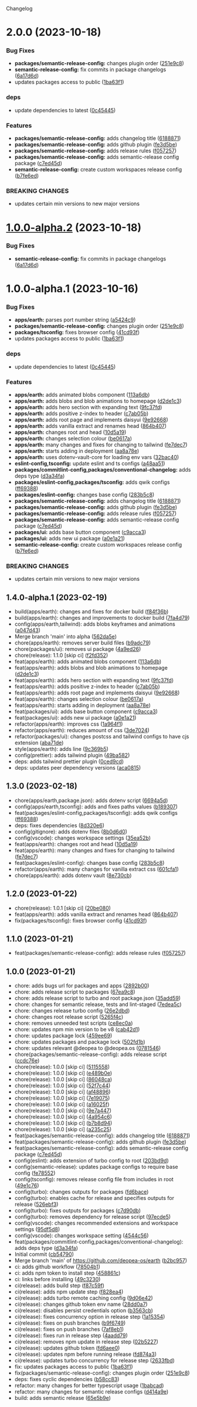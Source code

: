 Changelog

# 2.0.0 (2023-10-18)


### Bug Fixes

* **packages/semantic-release-config:** changes plugin order ([251e9c8](https://github.com/deopea-os/earth/commit/251e9c8ca2387daddc602bd50aeb85825a47ba3d))
* **semantic-release-config:** fix commits in package changelogs ([6a17d6d](https://github.com/deopea-os/earth/commit/6a17d6d80abbed5eb84956182011579264f4df4b))
* updates packages access to public ([1ba63f1](https://github.com/deopea-os/earth/commit/1ba63f10d2b6ebefe9f073f539c20730aae3942d))


### deps

* update dependencies to latest ([0c45445](https://github.com/deopea-os/earth/commit/0c45445de5945e3e6a84ed62487d7a054701687e))


### Features

* **packages/semantic-release-config:** adds changelog title ([6188871](https://github.com/deopea-os/earth/commit/61888719acd3055cb409d17a30ca1db15ddaa519))
* **packages/semantic-release-config:** adds github plugin ([fe3d5be](https://github.com/deopea-os/earth/commit/fe3d5be4eb65f23c398b5e2f5a740a1bb9392b6e))
* **packages/semantic-release-config:** adds release rules ([f057257](https://github.com/deopea-os/earth/commit/f0572570852d55c7232694c89e186c87ddae2835))
* **packages/semantic-release-config:** adds semantic-release config package ([c7ed45d](https://github.com/deopea-os/earth/commit/c7ed45da39972c91327c010b9b9c33121f59c825))
* **semantic-release-config:** create custom workspaces release config ([b7fe6ed](https://github.com/deopea-os/earth/commit/b7fe6ed5c126f998d6a44a6c0a6debe6976b460f))


### BREAKING CHANGES

* updates certain min versions to new major versions

# [1.0.0-alpha.2](https://github.com/deopea-os/earth/compare/@deopea.os/semantic-release-config-v1.0.0-alpha.1...@deopea.os/semantic-release-config-v1.0.0-alpha.2) (2023-10-18)


### Bug Fixes

* **semantic-release-config:** fix commits in package changelogs ([6a17d6d](https://github.com/deopea-os/earth/commit/6a17d6d80abbed5eb84956182011579264f4df4b))

# 1.0.0-alpha.1 (2023-10-16)


### Bug Fixes

* **apps/earth:** parses port number string ([a5424c9](https://github.com/deopea-os/earth/commit/a5424c9227211566fa18246f83fe93564062ad1d))
* **packages/semantic-release-config:** changes plugin order ([251e9c8](https://github.com/deopea-os/earth/commit/251e9c8ca2387daddc602bd50aeb85825a47ba3d))
* **packages/tsconfig:** fixes browser config ([41cd93f](https://github.com/deopea-os/earth/commit/41cd93f8dd36fcc4f059cd3a0d4813ff501e6d7a))
* updates packages access to public ([1ba63f1](https://github.com/deopea-os/earth/commit/1ba63f10d2b6ebefe9f073f539c20730aae3942d))


### deps

* update dependencies to latest ([0c45445](https://github.com/deopea-os/earth/commit/0c45445de5945e3e6a84ed62487d7a054701687e))


### Features

* **apps/earth:** adds animated blobs component ([113a6db](https://github.com/deopea-os/earth/commit/113a6db1715f2ab81f5728a8cfa89d5b2ec82526))
* **apps/earth:** adds blobs and blob animations to homepage ([d2de1c3](https://github.com/deopea-os/earth/commit/d2de1c3e0131c698986c2690b72b5f44d927c7a7))
* **apps/earth:** adds hero section with expanding text ([9fc37fd](https://github.com/deopea-os/earth/commit/9fc37fdddcd65bcf85ef80c1af1d8c0a5c887ac5))
* **apps/earth:** adds positive z-index to header ([c7ab05b](https://github.com/deopea-os/earth/commit/c7ab05b8b17de63577d8f924e28227606bd3adef))
* **apps/earth:** adds root page and implements daisyui ([9e92668](https://github.com/deopea-os/earth/commit/9e9266834a1042c79f8065224dc4e2d9d72cfb90))
* **apps/earth:** adds vanilla extract and renames head ([864b407](https://github.com/deopea-os/earth/commit/864b40712fdaf8ce2aed1267686aeeedbcedbce2))
* **apps/earth:** changes root and head ([10d5a19](https://github.com/deopea-os/earth/commit/10d5a19d4dd537e93fc43e044bff5d96ec938b64))
* **apps/earth:** changes selection colour ([be0617a](https://github.com/deopea-os/earth/commit/be0617a1bd9838676c9907ab9135fc0411dd6723))
* **apps/earth:** many changes and fixes for changing to tailwind ([fe7dec7](https://github.com/deopea-os/earth/commit/fe7dec7d53c60ba5f559fa6731ce73f631dc99ce))
* **apps/earth:** starts adding in deployment ([aa8a78e](https://github.com/deopea-os/earth/commit/aa8a78e902152423ed670525d95bff5eb4f16237))
* **apps/earth:** uses dotenv-vault-core for loading env vars ([32bac40](https://github.com/deopea-os/earth/commit/32bac400b05556f85426d664948cc86c8eab3838))
* **eslint-config,tsconfig:** update eslint and ts configs ([a48aa51](https://github.com/deopea-os/earth/commit/a48aa51c07deafd80248ce7f3e2ba76fdb68c953))
* **packages/commitlint-config,packages/conventional-changelog:** adds deps type ([d3a34fa](https://github.com/deopea-os/earth/commit/d3a34fab5b03f61139997f1c721dde838f13764e))
* **packages/eslint-config,packages/tsconfig:** adds qwik configs ([ff69388](https://github.com/deopea-os/earth/commit/ff69388a2dcc6daf46c5229b51051b76628bddc7))
* **packages/eslint-config:** changes base config ([283b5c8](https://github.com/deopea-os/earth/commit/283b5c8585558c2a19305449b72fcbeae5434ff7))
* **packages/semantic-release-config:** adds changelog title ([6188871](https://github.com/deopea-os/earth/commit/61888719acd3055cb409d17a30ca1db15ddaa519))
* **packages/semantic-release-config:** adds github plugin ([fe3d5be](https://github.com/deopea-os/earth/commit/fe3d5be4eb65f23c398b5e2f5a740a1bb9392b6e))
* **packages/semantic-release-config:** adds release rules ([f057257](https://github.com/deopea-os/earth/commit/f0572570852d55c7232694c89e186c87ddae2835))
* **packages/semantic-release-config:** adds semantic-release config package ([c7ed45d](https://github.com/deopea-os/earth/commit/c7ed45da39972c91327c010b9b9c33121f59c825))
* **packages/ui:** adds base button component ([c9acca3](https://github.com/deopea-os/earth/commit/c9acca3a86123d2f8b03a760c5eb5c1e18086f25))
* **packages/ui:** adds new ui package ([a0e1a21](https://github.com/deopea-os/earth/commit/a0e1a21fe34b5c3983b22d0a1516167811e69476))
* **semantic-release-config:** create custom workspaces release config ([b7fe6ed](https://github.com/deopea-os/earth/commit/b7fe6ed5c126f998d6a44a6c0a6debe6976b460f))


### BREAKING CHANGES

* updates certain min versions to new major versions

## 1.4.0-alpha.1 (2023-02-19)

* build(apps/earth): changes and fixes for docker build ([f84f36b](https://github.com/deopea-os/earth/commit/f84f36b))
* build(apps/earth): changes and improvements to docker build ([7fa4d79](https://github.com/deopea-os/earth/commit/7fa4d79))
* config(apps/earth,tailwind): adds blobs keyframes and animations ([a047d43](https://github.com/deopea-os/earth/commit/a047d43))
* Merge branch 'main' into alpha ([562da5e](https://github.com/deopea-os/earth/commit/562da5e))
* chore(apps/earth): removes server build files ([b9adc79](https://github.com/deopea-os/earth/commit/b9adc79))
* chore(packages/ui): removes ui package ([4a9ed26](https://github.com/deopea-os/earth/commit/4a9ed26))
* chore(release): 1.1.0 [skip ci] ([f2fd352](https://github.com/deopea-os/earth/commit/f2fd352))
* feat(apps/earth): adds animated blobs component ([113a6db](https://github.com/deopea-os/earth/commit/113a6db))
* feat(apps/earth): adds blobs and blob animations to homepage ([d2de1c3](https://github.com/deopea-os/earth/commit/d2de1c3))
* feat(apps/earth): adds hero section with expanding text ([9fc37fd](https://github.com/deopea-os/earth/commit/9fc37fd))
* feat(apps/earth): adds positive z-index to header ([c7ab05b](https://github.com/deopea-os/earth/commit/c7ab05b))
* feat(apps/earth): adds root page and implements daisyui ([9e92668](https://github.com/deopea-os/earth/commit/9e92668))
* feat(apps/earth): changes selection colour ([be0617a](https://github.com/deopea-os/earth/commit/be0617a))
* feat(apps/earth): starts adding in deployment ([aa8a78e](https://github.com/deopea-os/earth/commit/aa8a78e))
* feat(packages/ui): adds base button component ([c9acca3](https://github.com/deopea-os/earth/commit/c9acca3))
* feat(packages/ui): adds new ui package ([a0e1a21](https://github.com/deopea-os/earth/commit/a0e1a21))
* refactor(apps/earth): improves css ([1a964f1](https://github.com/deopea-os/earth/commit/1a964f1))
* refactor(apps/earth): reduces amount of css ([3de7024](https://github.com/deopea-os/earth/commit/3de7024))
* refactor(packages/ui): changes postcss and tailwind configs to have cjs extension ([aba71de](https://github.com/deopea-os/earth/commit/aba71de))
* style(apps/earth): adds line ([9c369b5](https://github.com/deopea-os/earth/commit/9c369b5))
* config(prettier): adds tailwind plugin ([49ba582](https://github.com/deopea-os/earth/commit/49ba582))
* deps: adds tailwind prettier plugin ([0ced9cd](https://github.com/deopea-os/earth/commit/0ced9cd))
* deps: updates peer dependency versions ([aca0815](https://github.com/deopea-os/earth/commit/aca0815))

## 1.3.0 (2023-02-18)

* chore(apps/earth,package.json): adds dotenv script ([6694a5d](https://github.com/deopea-os/earth/commit/6694a5d))
* config(apps/earth,tsconfig): adds and fixes paths values ([b189307](https://github.com/deopea-os/earth/commit/b189307))
* feat(packages/eslint-config,packages/tsconfig): adds qwik configs ([ff69388](https://github.com/deopea-os/earth/commit/ff69388))
* deps: fixes dependencies ([8d320e6](https://github.com/deopea-os/earth/commit/8d320e6))
* config(gitignore): adds dotenv files ([8b0d6d0](https://github.com/deopea-os/earth/commit/8b0d6d0))
* config(vscode): changes workspace settings ([35ea52b](https://github.com/deopea-os/earth/commit/35ea52b))
* feat(apps/earth): changes root and head ([10d5a19](https://github.com/deopea-os/earth/commit/10d5a19))
* feat(apps/earth): many changes and fixes for changing to tailwind ([fe7dec7](https://github.com/deopea-os/earth/commit/fe7dec7))
* feat(packages/eslint-config): changes base config ([283b5c8](https://github.com/deopea-os/earth/commit/283b5c8))
* refactor(apps/earth): many changes for vanilla extract css ([601cfa1](https://github.com/deopea-os/earth/commit/601cfa1))
* chore(apps/earth): adds dotenv vault ([8e730cb](https://github.com/deopea-os/earth/commit/8e730cb))

## 1.2.0 (2023-01-22)

* chore(release): 1.0.1 [skip ci] ([20be080](https://github.com/deopea-os/earth/commit/20be080))
* feat(apps/earth): adds vanilla extract and renames head ([864b407](https://github.com/deopea-os/earth/commit/864b407))
* fix(packages/tsconfig): fixes browser config ([41cd93f](https://github.com/deopea-os/earth/commit/41cd93f))

## 1.1.0 (2023-01-21)

* feat(packages/semantic-release-config): adds release rules ([f057257](https://github.com/deopea-os/earth/commit/f057257))

## 1.0.0 (2023-01-21)

* chore: adds bugs url for packages and apps ([2892b00](https://github.com/deopea-os/earth/commit/2892b00))
* chore: adds release script to packages ([67ea9c8](https://github.com/deopea-os/earth/commit/67ea9c8))
* chore: adds release script to turbo and root package.json ([35add59](https://github.com/deopea-os/earth/commit/35add59))
* chore: changes for semantic release, tests and lint-staged ([7edea5c](https://github.com/deopea-os/earth/commit/7edea5c))
* chore: changes release turbo config ([26e2dbd](https://github.com/deopea-os/earth/commit/26e2dbd))
* chore: changes root release script ([5265f4c](https://github.com/deopea-os/earth/commit/5265f4c))
* chore: removes unneeded test scripts ([ce8ec0a](https://github.com/deopea-os/earth/commit/ce8ec0a))
* chore: updates npm min version to be v8 ([cab42d1](https://github.com/deopea-os/earth/commit/cab42d1))
* chore: updates package lock ([459ee69](https://github.com/deopea-os/earth/commit/459ee69))
* chore: updates packages and package lock ([502fd1b](https://github.com/deopea-os/earth/commit/502fd1b))
* chore: updates relevant @deopea to @deopea.os ([0781546](https://github.com/deopea-os/earth/commit/0781546))
* chore(packages/semantic-release-config): adds release script ([ccdc76e](https://github.com/deopea-os/earth/commit/ccdc76e))
* chore(release): 1.0.0 [skip ci] ([5115558](https://github.com/deopea-os/earth/commit/5115558))
* chore(release): 1.0.0 [skip ci] ([e489b0e](https://github.com/deopea-os/earth/commit/e489b0e))
* chore(release): 1.0.0 [skip ci] ([86048ca](https://github.com/deopea-os/earth/commit/86048ca))
* chore(release): 1.0.0 [skip ci] ([52f7c44](https://github.com/deopea-os/earth/commit/52f7c44))
* chore(release): 1.0.0 [skip ci] ([af48896](https://github.com/deopea-os/earth/commit/af48896))
* chore(release): 1.0.0 [skip ci] ([7e19075](https://github.com/deopea-os/earth/commit/7e19075))
* chore(release): 1.0.0 [skip ci] ([a16025f](https://github.com/deopea-os/earth/commit/a16025f))
* chore(release): 1.0.0 [skip ci] ([9e7a447](https://github.com/deopea-os/earth/commit/9e7a447))
* chore(release): 1.0.0 [skip ci] ([4a954c6](https://github.com/deopea-os/earth/commit/4a954c6))
* chore(release): 1.0.0 [skip ci] ([b7b8d94](https://github.com/deopea-os/earth/commit/b7b8d94))
* chore(release): 1.0.0 [skip ci] ([a235c25](https://github.com/deopea-os/earth/commit/a235c25))
* feat(packages/semantic-release-config): adds changelog title ([6188871](https://github.com/deopea-os/earth/commit/6188871))
* feat(packages/semantic-release-config): adds github plugin ([fe3d5be](https://github.com/deopea-os/earth/commit/fe3d5be))
* feat(packages/semantic-release-config): adds semantic-release config package ([c7ed45d](https://github.com/deopea-os/earth/commit/c7ed45d))
* config(eslint): adds extension of turbo config to root ([203bd9d](https://github.com/deopea-os/earth/commit/203bd9d))
* config(semantic-release): updates package configs to require base config ([fe78552](https://github.com/deopea-os/earth/commit/fe78552))
* config(tsconfig): removes release config file from includes in root ([49e1c76](https://github.com/deopea-os/earth/commit/49e1c76))
* config(turbo): changes outputs for packages ([fd6bace](https://github.com/deopea-os/earth/commit/fd6bace))
* config(turbo): enables cache for release and specifies outputs for release ([526ebf3](https://github.com/deopea-os/earth/commit/526ebf3))
* config(turbo): fixes outputs for packages ([c7d90db](https://github.com/deopea-os/earth/commit/c7d90db))
* config(turbo): removes dependency for release script ([97ecde5](https://github.com/deopea-os/earth/commit/97ecde5))
* config(vscode): changes recommended extensions and workspace settings ([95df5d8](https://github.com/deopea-os/earth/commit/95df5d8))
* config(vscode): changes workspace setting ([4544c56](https://github.com/deopea-os/earth/commit/4544c56))
* feat(packages/commitlint-config,packages/conventional-changelog): adds deps type ([d3a34fa](https://github.com/deopea-os/earth/commit/d3a34fa))
* Initial commit ([cb54790](https://github.com/deopea-os/earth/commit/cb54790))
* Merge branch 'main' of https://github.com/deopea-os/earth ([b2bc957](https://github.com/deopea-os/earth/commit/b2bc957))
* ci: adds github workflow ([78504b1](https://github.com/deopea-os/earth/commit/78504b1))
* ci: adds npm token to install step ([458861c](https://github.com/deopea-os/earth/commit/458861c))
* ci: links before installing ([49c3230](https://github.com/deopea-os/earth/commit/49c3230))
* ci(release): adds build step ([f87c59f](https://github.com/deopea-os/earth/commit/f87c59f))
* ci(release): adds npm update step ([f828ea4](https://github.com/deopea-os/earth/commit/f828ea4))
* ci(release): adds turbo remote caching config ([9d06e42](https://github.com/deopea-os/earth/commit/9d06e42))
* ci(release): changes github token env name ([28dd0a7](https://github.com/deopea-os/earth/commit/28dd0a7))
* ci(release): disables persist credentials option ([b3563cb](https://github.com/deopea-os/earth/commit/b3563cb))
* ci(release): fixes concurrency option in release step ([1a15354](https://github.com/deopea-os/earth/commit/1a15354))
* ci(release): fixes on push branches ([b9f6749](https://github.com/deopea-os/earth/commit/b9f6749))
* ci(release): fixes on push branches ([7af8eb1](https://github.com/deopea-os/earth/commit/7af8eb1))
* ci(release): fixes run in release step ([4aadd79](https://github.com/deopea-os/earth/commit/4aadd79))
* ci(release): removes npm update in release step ([02b5227](https://github.com/deopea-os/earth/commit/02b5227))
* ci(release): updates github token ([fd6aee0](https://github.com/deopea-os/earth/commit/fd6aee0))
* ci(release): updates npm before running release ([fd874a3](https://github.com/deopea-os/earth/commit/fd874a3))
* ci(release): updates turbo concurrency for release step ([2633fbd](https://github.com/deopea-os/earth/commit/2633fbd))
* fix: updates packages access to public ([1ba63f1](https://github.com/deopea-os/earth/commit/1ba63f1))
* fix(packages/semantic-release-config): changes plugin order ([251e9c8](https://github.com/deopea-os/earth/commit/251e9c8))
* deps: fixes cyclic dependencies ([b58cc83](https://github.com/deopea-os/earth/commit/b58cc83))
* refactor: many changes for better typescript usage ([1babcad](https://github.com/deopea-os/earth/commit/1babcad))
* refactor: many changes for semantic release configs ([d414a9e](https://github.com/deopea-os/earth/commit/d414a9e))
* build: adds semantic release ([65e5b9e](https://github.com/deopea-os/earth/commit/65e5b9e))
